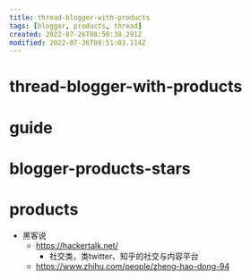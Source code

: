 ```yaml
---
title: thread-blogger-with-products
tags: [blogger, products, thread]
created: 2022-07-26T08:50:38.291Z
modified: 2022-07-26T08:51:03.114Z
---
```


# thread-blogger-with-products

# guide

# blogger-products-stars

# products

- 黑客说 
  - https://hackertalk.net/
    - 社交类，类twitter、知乎的社交与内容平台
  - https://www.zhihu.com/people/zheng-hao-dong-94
